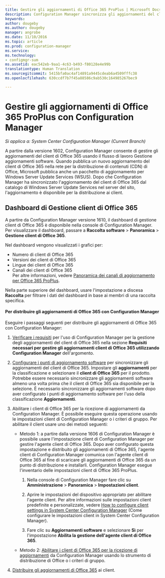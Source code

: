 ```yaml
---
title: Gestire gli aggiornamenti di Office 365 ProPlus | Microsoft Docs
description: Configuration Manager sincronizza gli aggiornamenti del client di Office 365 dal catalogo di Windows Server Update Services nel server del sito per rendere disponibili gli aggiornamenti per la distribuzione ai client.
keywords: 
author: dougeby
ms.author: dougeby
manager: angrobe
ms.date: 11/10/2016
ms.topic: article
ms.prod: configuration-manager
ms.service: 
ms.technology:
- configmgr-sum
ms.assetid: eac542eb-9aa1-4c63-b493-f80128e4e99b
translationtype: Human Translation
ms.sourcegitcommit: 5415bfa0ac4af14891a9445cdeab6a4509fffc38
ms.openlocfilehash: 630ccdf7b7f45a88586c9ab530c164985267bec9

---
```


# <a name="manage-office-365-proplus-updates-with-configuration-manager"></a>Gestire gli aggiornamenti di Office 365 ProPlus con Configuration Manager

*Si applica a: System Center Configuration Manager (Current Branch)*

A partire dalla versione 1602, Configuration Manager consente di gestire gli aggiornamenti del client di Office 365 usando il flusso di lavoro Gestione aggiornamenti software. Quando pubblica un nuovo aggiornamento del client di Office 365 nella rete per la distribuzione di contenuti (CDN) di Office, Microsoft pubblica anche un pacchetto di aggiornamento per Windows Server Update Services (WSUS). Dopo che Configuration Manager ha sincronizzato l'aggiornamento del client di Office 365 dal catalogo di Windows Server Update Services nel server del sito, l'aggiornamento è disponibile per la distribuzione ai client.

## <a name="office-365-client-management-dashboard"></a>Dashboard di Gestione client di Office 365  
A partire da Configuration Manager versione 1610, il dashboard di gestione client di Office 365 è disponibile nella console di Configuration Manager. Per visualizzare il dashboard, passare a **Raccolta software** > **Panoramica** > **Gestione client di Office 365**.

<!--- >[!NOTE]
>In the **What's New** workspace in the Configuration Manager console, the new dashboard is incorrectly named **Office 365 Servicing dashboard**. --->

Nel dashboard vengono visualizzati i grafici per:

- Numero di client di Office 365
- Versioni dei client di Office 365
- Lingue dei client di Office 365
- Canali dei client di Office 365     
Per altre informazioni, vedere [Panoramica dei canali di aggiornamento per Office 365 ProPlus](https://technet.microsoft.com/library/mt455210.aspx).
<!--- - Automatic deployment rules with Office 365 apps (have Office 365 Client selected in the set of available products). --->

<!---You can take the following actions on the dashboard:
- --->

Nella parte superiore del dashboard, usare l'impostazione a discesa **Raccolta** per filtrare i dati del dashboard in base ai membri di una raccolta specifica.

<!---
 On the upper-right side of the dashboard, click **Office 365 Installer** to start the Office 365 Client Installation Wizard to deploy Office 365 apps to clients. For details, see [Deploy Office 365 apps to clients](#deploy-office-365-apps-to-clients).
- On the middle-right side of the dashboard, click **Create an ADR** to open the Automatic Deployment Rule Wizard to create a new automatic deployment rule (ADR). To create an ADR for Office 365 apps, select **Office 365 Client** when you choose the product. For more information, see [Automatically deploy software updates](/sccm/sum/deploy-use/automatically-deploy-software-updates).
- On the lower-right side of the dashboard, click **Create Client Agent Settings** to open Client Agent settings. For more information, see [About client settings](/sccm/core/clients/deploy/about-client-settings).
--->

#### <a name="to-deploy-office-365-updates-with-configuration-manager"></a>Per distribuire gli aggiornamenti di Office 365 con Configuration Manager
Eseguire i passaggi seguenti per distribuire gli aggiornamenti di Office 365 con Configuration Manager:

1.  [Verificare i requisiti](https://technet.microsoft.com/library/mt628083.aspx) per l'uso di Configuration Manager per la gestione degli aggiornamenti del client di Office 365 nella sezione **Requisiti necessari per gestire gli aggiornamenti client di Office 365 utilizzando Configuration Manager** dell'argomento.  

2.  [Configurare i punti di aggiornamento software](../get-started/configure-classifications-and-products.md) per sincronizzare gli aggiornamenti del client di Office 365. Impostare gli **aggiornamenti** per la classificazione e selezionare il **client di Office 365** per il prodotto. Potrebbe essere necessario sincronizzare gli aggiornamenti software almeno una volta prima che il client di Office 365 sia disponibile per la selezione. È necessario sincronizzare gli aggiornamenti software dopo aver configurato i punti di aggiornamento software per l'uso della classificazione **Aggiornamenti**.  

3.  Abilitare i client di Office 365 per la ricezione di aggiornamenti da Configuration Manager. È possibile eseguire questa operazione usando le impostazioni client di Configuration Manager o i criteri di gruppo. Per abilitare il client usare uno dei metodi seguenti:  
    - Metodo 1: a partire dalla versione 1606 di Configuration Manager è possibile usare l'impostazione client di Configuration Manager per gestire l'agente client di Office 365. Dopo aver configurato questa impostazione e distribuito gli aggiornamenti di Office 365, l'agente client di Configuration Manager comunica con l'agente client di Office 365 al fine di scaricare gli aggiornamenti di Office 365 da un punto di distribuzione e installarli. Configuration Manager esegue l'inventario delle impostazioni client di Office 365 ProPlus.
      1.  Nella console di Configuration Manager fare clic su **Amministrazione** > **Panoramica** > **Impostazioni client**.  

      2.  Aprire le impostazioni del dispositivo appropriato per abilitare l'agente client. Per altre informazioni sulle impostazioni client predefinite e personalizzate, vedere [How to configure client settings in System Center Configuration Manager](../../core/clients/deploy/configure-client-settings.md) (Come configurare le impostazioni client in System Center Configuration Manager).  

      3.  Fare clic su **Aggiornamenti software** e selezionare **Sì** per l'impostazione **Abilita la gestione dell'agente client di Office 365**.  

    - Metodo 2: [Abilitare i client di Office 365 per la ricezione di aggiornamenti](https://technet.microsoft.com/library/mt628083.aspx#BKMK_EnableClient) da Configuration Manager usando lo strumento di distribuzione di Office o i criteri di gruppo.  

4. [Distribuire gli aggiornamenti di Office 365](deploy-software-updates.md) ai client.  

<!--- ## Next steps
Use the Office 365 Client Management dashboard in Configuration Manager to review Office 365 client information and deploy Office 365 apps. For details, see [Manage Office 365 apps](manage-office-365-apps.md). --->



<!--HONumber=Dec16_HO3-->


